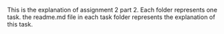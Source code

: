 This is the explanation of assignment 2 part 2.
Each folder represents one task.
the readme.md file in each task folder represents the explanation of this task.
